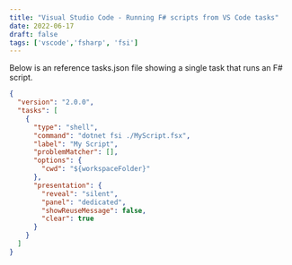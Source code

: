 ```yaml
---
title: "Visual Studio Code - Running F# scripts from VS Code tasks"
date: 2022-06-17
draft: false
tags: ['vscode','fsharp', 'fsi']
---
```


Below is an reference tasks.json file showing a single task that runs an F# script.

``` json
{
  "version": "2.0.0",
  "tasks": [
    {
      "type": "shell",
      "command": "dotnet fsi ./MyScript.fsx",
      "label": "My Script",
      "problemMatcher": [],
      "options": {
        "cwd": "${workspaceFolder}"
      },
      "presentation": {
        "reveal": "silent",
        "panel": "dedicated",
        "showReuseMessage": false,
        "clear": true
      }
    }
  ]
}
```
